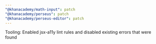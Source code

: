 ```yaml
---
"@khanacademy/math-input": patch
"@khanacademy/perseus": patch
"@khanacademy/perseus-editor": patch
---
```


Tooling: Enabled jsx-a11y lint rules and disabled existing errors that were found
